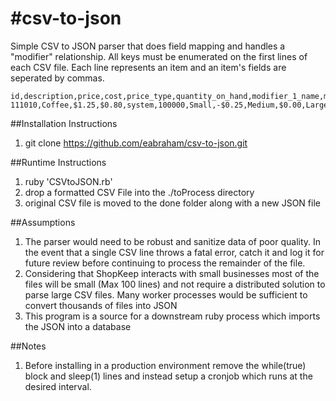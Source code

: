 #csv-to-json
===========

Simple CSV to JSON parser that does field mapping and handles a "modifier" relationship.  All keys must be enumerated on the first lines of each CSV file.  Each line represents an item and an item's fields are seperated by commas.

```
id,description,price,cost,price_type,quantity_on_hand,modifier_1_name,modifier_1_price,modifier_2_name,modifier_2_price,modifier_3_name,modifier_3_price
111010,Coffee,$1.25,$0.80,system,100000,Small,-$0.25,Medium,$0.00,Large,$0.30
```

##Installation Instructions
1. git clone https://github.com/eabraham/csv-to-json.git

##Runtime Instructions
1. ruby 'CSVtoJSON.rb'
2. drop a formatted CSV File into the ./toProcess directory
3. original CSV file is moved to the done folder along with a new JSON file

##Assumptions

1. The parser would need to be robust and sanitize data of poor quality.  In the event that a single CSV line throws a fatal error, catch it and log it for future review before continuing to process the remainder of the file.
2. Considering that ShopKeep interacts with small businesses most of the files will be small (Max 100 lines) and not require a distributed solution to parse large CSV files. Many worker processes would be sufficient to convert thousands of files into JSON
3. This program is a source for a downstream ruby process which imports the JSON into a database

##Notes
1. Before installing in a production environment remove the while(true) block and sleep(1) lines and instead setup a cronjob which runs at the desired interval.
